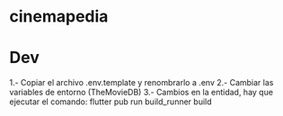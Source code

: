 # cinemapedia

# Dev
1.- Copiar el archivo .env.template y renombrarlo a .env
2.- Cambiar las variables de entorno (TheMovieDB)
3.- Cambios en la entidad, hay que ejecutar el comando: flutter pub run build_runner build
